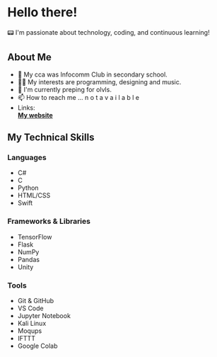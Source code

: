 # Hello there! 

📟 I'm passionate about technology, coding, and continuous learning!

## About Me  
- 👀 My cca was Infocomm Club in secondary school.  
- 🫶🏻 My interests are programming, designing and music.  
- 🌱 I'm currently preping for olvls.  
- 📫 How to reach me ... n o t a v a i l a b l e  
- Links:  
  **[My website](https://elizabethlim.notion.site/elizabeth-s-portfolio-2157489241e1809f9398d3d6dfe08498?pvs=149)**

## My Technical Skills
### Languages
- C#
- C
- Python
- HTML/CSS
- Swift

### Frameworks & Libraries
- TensorFlow
- Flask
- NumPy
- Pandas
- Unity

### Tools
- Git & GitHub
- VS Code
- Jupyter Notebook
- Kali Linux
- Moqups
- IFTTT
- Google Colab

</div>

<!---
ljyeliz/ljyeliz is a ✨ special ✨ repository because its `README.md` (this file) appears on your GitHub profile.
You can click the Preview link to take a look at your changes.
--->
